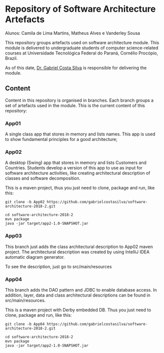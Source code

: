 # Repository of Software Architecture Artefacts

Alunos: Camila de Lima Martins, Matheus Alves e Vanderley Sousa

This repository groups artefacts used on software architecture module. This module is delivered to undergraduate students of computer science-related courses at Universidade Tecnológica Federal do Paraná, Cornélio Procópio, Brazil.  

As of this date, [Dr. Gabriel Costa Silva](http://gabrielcosta.utfpr.site) is responsible for delivering the module.

## Content

Content in this repository is organised in branches. Each branch groups a set of artefacts used in the module. This is the current content of this repository:

### App01
A single class app that stores in memory and lists names. This app is used to show fundamental principles for a good architecture;

### App02 
A desktop (Swing) app that stores in memory and lists Customers and Countries. Students develop a version of this app to use as input for software architecture activities, like creating architectural description of classes and software decomposition.

This is a maven project, thus you just need to clone, package and run, like this:

```
git clone -b App02 https://github.com/gabrielcostasilva/software-architecture-2018-2.git

cd software-architecture-2018-2
mvn package
java -jar target/app2-1.0-SNAPSHOT.jar
```

### App03
This branch just adds the class architectural description to App02 maven project. The architectural description was created by using IntelliJ IDEA automatic diagram generator. 

To see the description, just go to src/main/resources

### App04
This branch adds the DAO pattern and JDBC to enable database access. In addition, layer, data and class architectural descriptions can be found in src/main/resources.

This is a maven project with Derby embedded DB. Thus you just need to clone, package and run, like this:

```
git clone -b App04 https://github.com/gabrielcostasilva/software-architecture-2018-2.git

cd software-architecture-2018-2
mvn package
java -jar target/app2-1.0-SNAPSHOT.jar
```